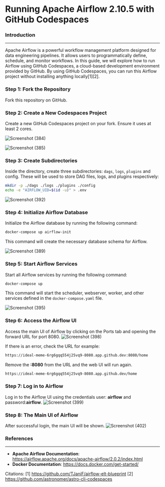 **Running Apache Airflow 2.10.5 with GitHub Codespaces**
================================================

### Introduction
----------------

Apache Airflow is a powerful workflow management platform designed for data engineering pipelines. It allows users to programmatically define, schedule, and monitor workflows. In this guide, we will explore how to run Airflow using GitHub Codespaces, a cloud-based development environment provided by GitHub. By using GitHub Codespaces, you can run this Airflow project without installing anything locally[1][2].

### Step 1: Fork the Repository
Fork this repository on GitHub.

### Step 2: Create a New Codespaces Project
Create a new GitHub Codespaces project on your fork. Ensure it uses at least 2 cores.

![Screenshot (384)](https://github.com/ikhsannur1996/airflow-codespace/assets/32507742/097e99ad-b186-4fa4-8c6a-b12655deafba)

![Screenshot (385)](https://github.com/ikhsannur1996/airflow-codespace/assets/32507742/c2ef5a17-2862-4948-8033-42fc29aab90f)

### Step 3: Create Subdirectories
Inside the directory, create three subdirectories: `dags`, `logs`, `plugins` and config. These will be used to store DAG files, logs, and plugins respectively:
```bash
mkdir -p ./dags ./logs ./plugins ./config
echo -e "AIRFLOW_UID=$(id -u)" > .env
```
![Screenshot (392)](https://github.com/ikhsannur1996/airflow-codespace/assets/32507742/c0fd820a-64f3-40b8-a52f-d425769dc617)


### Step 4: Initialize Airflow Database
Initialize the Airflow database by running the following command:
```bash
docker-compose up airflow-init
```
This command will create the necessary database schema for Airflow.

![Screenshot (389)](https://github.com/ikhsannur1996/airflow-codespace/assets/32507742/c2825c80-d2f3-4a00-be21-61f95fe81459)

### Step 5: Start Airflow Services
Start all Airflow services by running the following command:
```bash
docker-compose up
```
This command will start the scheduler, webserver, worker, and other services defined in the `docker-compose.yaml` file.

![Screenshot (395)](https://github.com/ikhsannur1996/airflow-codespace/assets/32507742/bcc01892-d708-4279-b2a0-7007a451651b)

### Step 6: Access the Airflow UI
Access the main UI of Airflow by clicking on the Ports tab and opening the forward URL for port 8080. 
![Screenshot (398)](https://github.com/ikhsannur1996/airflow-codespace/assets/32507742/4d770bc0-17cd-4d48-bca8-38884b8e4ce8)

If there is an error, check the URL for example:
```bash
https://ideal-meme-6rg6gqq554j25vq9-8080.app.github.dev:8080/home
```
Remove the **:8080** from the URL and the web UI will run again.
```bash
https://ideal-meme-6rg6gqq554j25vq9-8080.app.github.dev/home
```
### Step 7: Log in to Airflow
Log in to the Airflow UI using the credentials user: **airflow** and password:**airflow**.
![Screenshot (399)](https://github.com/ikhsannur1996/airflow-codespace/assets/32507742/c092d0a4-2af7-48f0-a6c2-9afa7f61958a)

### Step 8: The Main UI of Airflow
After successful login, the main UI will be shown.
![Screenshot (402)](https://github.com/ikhsannur1996/airflow-codespace/assets/32507742/87bb868d-f91b-483c-a1dc-8d811c634571)


### References
--------------
- **Apache Airflow Documentation**: https://airflow.apache.org/docs/apache-airflow/2.0.2/index.html
- **Docker Documentation**: https://docs.docker.com/get-started/

Citations:
[1] https://github.com/TJaniF/airflow-elt-blueprint
[2] https://github.com/astronomer/astro-cli-codespaces
